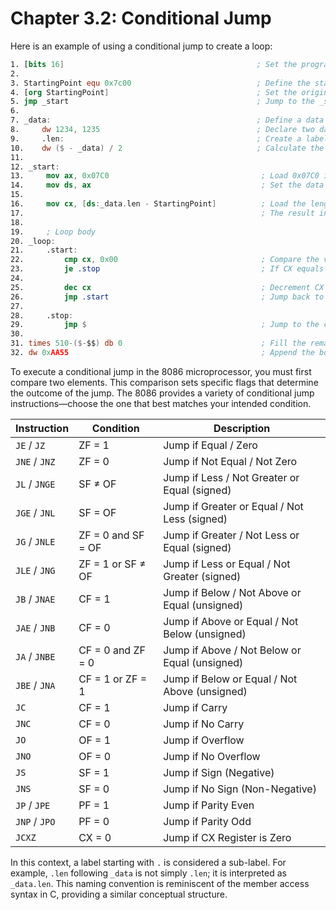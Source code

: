 # Chapter 3.2: Conditional Jump

Here is an example of using a conditional jump to create a loop:

```nasm
1. [bits 16]                                           ; Set the program to run in 16-bit mode
2. 
3. StartingPoint equ 0x7c00                            ; Define the starting point of the bootloader at memory address 0x7c00
4. [org StartingPoint]                                 ; Set the origin of the program to 0x7c00, meaning the program code starts at this memory address
5. jmp _start                                          ; Jump to the _start label to begin the bootloader execution
6. 
7. _data:                                              ; Define a data section with two 16-bit words (1234 and 1235)
8.     dw 1234, 1235                                   ; Declare two data words 1234 and 1235
9.     .len:                                           ; Create a label called .len to calculate the length of the data
10.    dw ($ - _data) / 2                              ; Calculate the length of the data array in 16-bit units and store it in .len (number of elements)
11. 
12. _start:
13.     mov ax, 0x07C0                                  ; Load 0x07C0 into AX, the segment address for the bootloader
14.     mov ds, ax                                      ; Set the data segment (DS) to the bootloader segment
15. 
16.     mov cx, [ds:_data.len - StartingPoint]          ; Load the length of the _data array into CX by calculating the difference between the address of .len and the StartingPoint
17.                                                     ; The result in CX will be the number of 16-bit words in the data (2 words in this case)
18. 
19.     ; Loop body
20. _loop:
21.     .start:
22.         cmp cx, 0x00                                ; Compare the value in CX (the counter) with 0
23.         je .stop                                    ; If CX equals 0, jump to the .stop label to exit the loop
24. 
25.         dec cx                                      ; Decrement CX (reduce the counter by 1)
26.         jmp .start                                  ; Jump back to .start to continue the loop if CX is not 0
27. 
28.     .stop:
29.         jmp $                                       ; Jump to the current address, creating an infinite loop at this point to halt execution
30. 
31. times 510-($-$$) db 0                               ; Fill the remaining space in the boot sector with zeros, ensuring the total size is 510 bytes
32. dw 0xAA55                                           ; Append the boot sector signature (0xAA55) to indicate a valid boot sector
```

To execute a conditional jump in the 8086 microprocessor,
you must first compare two elements. This comparison sets specific flags that
determine the outcome of the jump. The 8086 provides a variety of conditional jump
instructions—choose the one that best matches your intended condition.

| **Instruction** | **Condition**                        | **Description**                               |
|-----------------|--------------------------------------|-----------------------------------------------|
| `JE` / `JZ`     | ZF = 1                               | Jump if Equal / Zero                          |
| `JNE` / `JNZ`   | ZF = 0                               | Jump if Not Equal / Not Zero                  |
| `JL` / `JNGE`   | SF ≠ OF                              | Jump if Less / Not Greater or Equal (signed)  |
| `JGE` / `JNL`   | SF = OF                              | Jump if Greater or Equal / Not Less (signed)  |
| `JG` / `JNLE`   | ZF = 0 and SF = OF                   | Jump if Greater / Not Less or Equal (signed)  |
| `JLE` / `JNG`   | ZF = 1 or SF ≠ OF                    | Jump if Less or Equal / Not Greater (signed)  |
| `JB` / `JNAE`   | CF = 1                               | Jump if Below / Not Above or Equal (unsigned) |
| `JAE` / `JNB`   | CF = 0                               | Jump if Above or Equal / Not Below (unsigned) |
| `JA` / `JNBE`   | CF = 0 and ZF = 0                    | Jump if Above / Not Below or Equal (unsigned) |
| `JBE` / `JNA`   | CF = 1 or ZF = 1                     | Jump if Below or Equal / Not Above (unsigned) |
| `JC`            | CF = 1                               | Jump if Carry                                 |
| `JNC`           | CF = 0                               | Jump if No Carry                              |
| `JO`            | OF = 1                               | Jump if Overflow                              |
| `JNO`           | OF = 0                               | Jump if No Overflow                           |
| `JS`            | SF = 1                               | Jump if Sign (Negative)                       |
| `JNS`           | SF = 0                               | Jump if No Sign (Non-Negative)                |
| `JP` / `JPE`    | PF = 1                               | Jump if Parity Even                           |
| `JNP` / `JPO`   | PF = 0                               | Jump if Parity Odd                            |
| `JCXZ`          | CX = 0                               | Jump if CX Register is Zero                   |

In this context, a label starting with `.` is considered a sub-label.
For example, `.len` following `_data` is not simply `.len`;
it is interpreted as `_data.len`. This naming convention is reminiscent
of the member access syntax in C, providing a similar conceptual structure.
